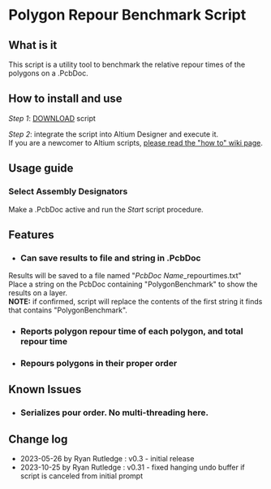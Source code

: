 # Polygon Repour Benchmark Script

## What is it
This script is a utility tool to benchmark the relative repour times of the polygons on a .PcbDoc.

## How to install and use
_Step 1_: [DOWNLOAD](https://altium-designer-addons.github.io/DownGit/#/home?url=https://github.com/Altium-Designer-addons/scripts-libraries/tree/master/Scripts%20-%20PCB/PolygonBenchmark) script

_Step 2_: integrate the script into Altium Designer and execute it.\
If you are a newcomer to Altium scripts, [please read the "how to" wiki page](https://github.com/Altium-Designer-addons/scripts-libraries/wiki/HowTo_execute_scripts).

## Usage guide
### Select Assembly Designators
Make a .PcbDoc active and run the _Start_ script procedure.

## Features
* ### Can save results to file and string in .PcbDoc
Results will be saved to a file named "*PcbDoc Name*_repourtimes.txt"\
Place a string on the PcbDoc containing "PolygonBenchmark" to show the results on a layer.\
**NOTE:** if confirmed, script will replace the contents of the first string it finds that contains "PolygonBenchmark".

* ### Reports polygon repour time of each polygon, and total repour time

* ### Repours polygons in their proper order

## Known Issues
* ### Serializes pour order. No multi-threading here.

## Change log
- 2023-05-26 by Ryan Rutledge : v0.3 - initial release
- 2023-10-25 by Ryan Rutledge : v0.31 - fixed hanging undo buffer if script is canceled from initial prompt
